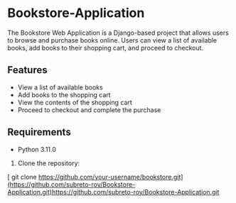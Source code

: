 # Bookstore-Application



The Bookstore Web Application is a Django-based project that allows users to browse and purchase books online. Users can view a list of available books, add books to their shopping cart, and proceed to checkout.

## Features

- View a list of available books
- Add books to the shopping cart
- View the contents of the shopping cart
- Proceed to checkout and complete the purchase

## Requirements

- Python 3.11.0





1. Clone the repository:

  
  [ git clone https://github.com/your-username/bookstore.git](https://github.com/subreto-roy/Bookstore-Application.git)https://github.com/subreto-roy/Bookstore-Application.git

